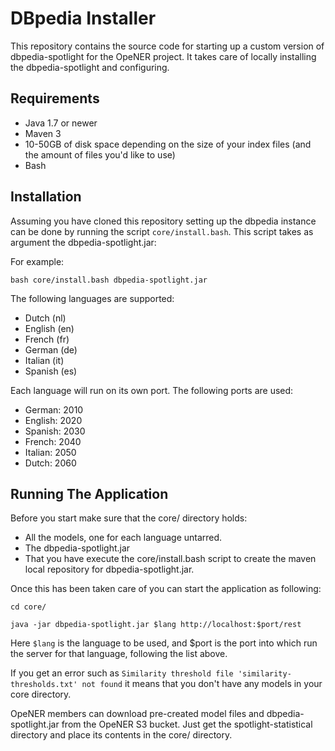 # DBpedia Installer

This repository contains the source code for starting up a custom version of
dbpedia-spotlight for the OpeNER project. It takes care of locally installing
the dbpedia-spotlight and configuring.

## Requirements

* Java 1.7 or newer
* Maven 3
* 10-50GB of disk space depending on the size of your index files (and the
  amount of files you'd like to use)
* Bash

## Installation

Assuming you have cloned this repository setting up the dbpedia instance can be
done by running the script `core/install.bash`. This script takes as argument the dbpedia-spotlight.jar: 

For example:

    bash core/install.bash dbpedia-spotlight.jar  

The following languages are supported:

* Dutch (nl)
* English (en)
* French (fr)
* German (de)
* Italian (it)
* Spanish (es)

Each language will run on its own port. The following ports are used:

* German: 2010
* English: 2020
* Spanish: 2030
* French: 2040
* Italian: 2050
* Dutch: 2060

## Running The Application

Before you start make sure that the core/ directory holds: 

* All the models, one for each language untarred.  
* The dbpedia-spotlight.jar
* That you have execute the core/install.bash script to create the maven local repository for
  dbpedia-spotlight.jar. 

Once this has been taken care of you can start the application as following:

    cd core/

    java -jar dbpedia-spotlight.jar $lang http://localhost:$port/rest 

Here `$lang` is the language to be used, and $port is the port into which run the server for that
language, following the list above. 

If you get an error such as `Similarity threshold file
'similarity-thresholds.txt' not found` it means that you don't have any models in your core directory.

OpeNER members can download pre-created model files and dbpedia-spotlight.jar from the OpeNER
S3 bucket. Just get the spotlight-statistical directory and place its contents in the core/ directory. 

